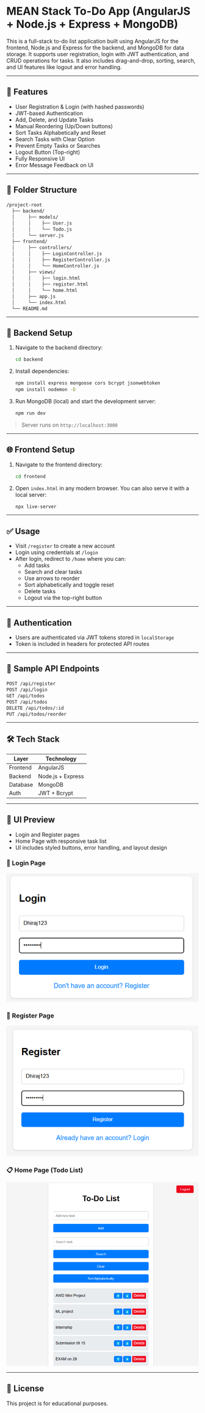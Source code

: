 # MEAN Stack To-Do App (AngularJS + Node.js + Express + MongoDB)

This is a full-stack to-do list application built using AngularJS for the frontend, Node.js and Express for the backend, and MongoDB for data storage. It supports user registration, login with JWT authentication, and CRUD operations for tasks. It also includes drag-and-drop, sorting, search, and UI features like logout and error handling.

---

## 🔧 Features

- User Registration & Login (with hashed passwords)
- JWT-based Authentication
- Add, Delete, and Update Tasks
- Manual Reordering (Up/Down buttons)
- Sort Tasks Alphabetically and Reset
- Search Tasks with Clear Option
- Prevent Empty Tasks or Searches
- Logout Button (Top-right)
- Fully Responsive UI
- Error Message Feedback on UI

---

## 📂 Folder Structure

```
/project-root
  ├── backend/
  │     ├── models/
  │     │    ├── User.js
  │     │    └── Todo.js
  │     └── server.js
  ├── frontend/
  │     ├── controllers/
  │     │    ├── LoginController.js
  │     │    ├── RegisterController.js
  │     │    └── HomeController.js
  │     ├── views/
  │     │    ├── login.html
  │     │    ├── register.html
  │     │    └── home.html
  │     ├── app.js
  │     └── index.html
  └── README.md
```

---

## 💾 Backend Setup

1. Navigate to the backend directory:
   ```bash
   cd backend
   ```

2. Install dependencies:
   ```bash
   npm install express mongoose cors bcrypt jsonwebtoken
   npm install nodemon -D
   ```

3. Run MongoDB (local) and start the development server:
   ```bash
   npm run dev
   ```

> Server runs on `http://localhost:3000`

---

## 🌐 Frontend Setup

1. Navigate to the frontend directory:
   ```bash
   cd frontend
   ```

2. Open `index.html` in any modern browser. You can also serve it with a local server:
   ```bash
   npx live-server
   ```

---

## ✅ Usage

- Visit `/register` to create a new account
- Login using credentials at `/login`
- After login, redirect to `/home` where you can:
  - Add tasks
  - Search and clear tasks
  - Use arrows to reorder
  - Sort alphabetically and toggle reset
  - Delete tasks
  - Logout via the top-right button

---

## 🔐 Authentication

- Users are authenticated via JWT tokens stored in `localStorage`
- Token is included in headers for protected API routes

---

## 🧪 Sample API Endpoints

```http
POST /api/register
POST /api/login
GET /api/todos
POST /api/todos
DELETE /api/todos/:id
PUT /api/todos/reorder
```

---

## 🛠️ Tech Stack

| Layer        | Technology          |
|--------------|---------------------|
| Frontend     | AngularJS           |
| Backend      | Node.js + Express   |
| Database     | MongoDB             |
| Auth         | JWT + Bcrypt        |

---

## 📸 UI Preview

- Login and Register pages
- Home Page with responsive task list
- UI includes styled buttons, error handling, and layout design

### 🔐 Login Page
![Login Page](./screenshots/login.png)

### 📝 Register Page
![Register Page](./screenshots/register.png)

### 📋 Home Page (Todo List)
![Home Page](./screenshots/hometodo.png)

---

## 📄 License

This project is for educational purposes.
